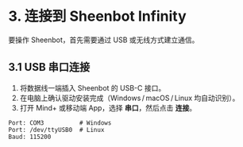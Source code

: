 # 3. 连接到 Sheenbot Infinity

要操作 Sheenbot，首先需要通过 USB 或无线方式建立通信。

## 3.1 USB 串口连接

1. 将数据线一端插入 Sheenbot 的 USB-C 接口。  
2. 在电脑上确认驱动安装完成（Windows / macOS / Linux 均自动识别）。  
3. 打开 Mind+ 或移动端 App，选择 **串口**，然后点击 **连接**。

```plaintext
Port: COM3          # Windows
Port: /dev/ttyUSB0  # Linux
Baud: 115200

